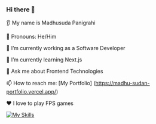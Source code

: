 ### Hi there 👋

👂 My name is Madhusuda Panigrahi

👩 Pronouns: He/Him

🔭 I’m currently working as a Software Developer

🌱 I’m currently learning Next.js

💬 Ask me about Frontend Technologies

📫 How to reach me: [My Portfolio] (https://madhu-sudan-portfolio.vercel.app/)

❤️ I love to play FPS games

[![My Skills](https://skillicons.dev/icons?i=js,html,css,wasm)](https://skillicons.dev)

